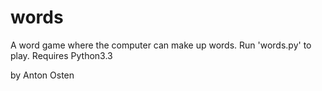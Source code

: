 words
=====

A word game where the computer can make up words. Run 'words.py' to play. Requires Python3.3

by Anton Osten
